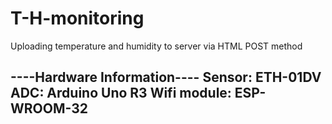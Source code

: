 # T-H-monitoring
Uploading temperature and humidity to server via HTML POST method

----Hardware Information----
Sensor: ETH-01DV
ADC: Arduino Uno R3
Wifi module: ESP-WROOM-32
----------------------------

